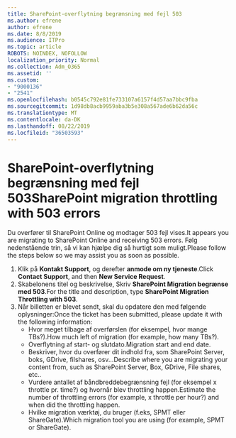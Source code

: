 ```yaml
---
title: SharePoint-overflytning begrænsning med fejl 503
ms.author: efrene
author: efrene
ms.date: 8/8/2019
ms.audience: ITPro
ms.topic: article
ROBOTS: NOINDEX, NOFOLLOW
localization_priority: Normal
ms.collection: Adm_O365
ms.assetid: ''
ms.custom:
- "9000136"
- "2541"
ms.openlocfilehash: b0545c792e81fe733107a6157f4d57aa7bbc9fba
ms.sourcegitcommit: 1d98db8acb9959aba3b5e308a567ade6b62da56c
ms.translationtype: MT
ms.contentlocale: da-DK
ms.lasthandoff: 08/22/2019
ms.locfileid: "36503593"
---
```

# <a name="sharepoint-migration-throttling-with-503-errors"></a><span data-ttu-id="928c3-102">SharePoint-overflytning begrænsning med fejl 503</span><span class="sxs-lookup"><span data-stu-id="928c3-102">SharePoint migration throttling with 503 errors</span></span>

<span data-ttu-id="928c3-103">Du overfører til SharePoint Online og modtager 503 fejl vises.</span><span class="sxs-lookup"><span data-stu-id="928c3-103">It appears you are migrating to SharePoint Online and receiving 503 errors.</span></span> <span data-ttu-id="928c3-104">Følg nedenstående trin, så vi kan hjælpe dig så hurtigt som muligt.</span><span class="sxs-lookup"><span data-stu-id="928c3-104">Please follow the steps below so we may assist you as soon as possible.</span></span> 

1. <span data-ttu-id="928c3-105">Klik på **Kontakt Support**, og derefter **anmode om ny tjeneste**.</span><span class="sxs-lookup"><span data-stu-id="928c3-105">Click **Contact Support**, and then **New Service Request**.</span></span>
2. <span data-ttu-id="928c3-106">Skabelonens titel og beskrivelse, Skriv **SharePoint Migration begrænse med 503**.</span><span class="sxs-lookup"><span data-stu-id="928c3-106">For the title and description, type **SharePoint Migration Throttling with 503**.</span></span>
3. <span data-ttu-id="928c3-107">Når billetten er blevet sendt, skal du opdatere den med følgende oplysninger:</span><span class="sxs-lookup"><span data-stu-id="928c3-107">Once the ticket has been submitted, please update it with the following information:</span></span>
    - <span data-ttu-id="928c3-108">Hvor meget tilbage af overførslen (for eksempel, hvor mange TBs?).</span><span class="sxs-lookup"><span data-stu-id="928c3-108">How much left of migration (for example, how many TBs?).</span></span>
    - <span data-ttu-id="928c3-109">Overflytning af start- og slutdato.</span><span class="sxs-lookup"><span data-stu-id="928c3-109">Migration start and end date.</span></span>
    - <span data-ttu-id="928c3-110">Beskriver, hvor du overfører dit indhold fra, som SharePoint Server, boks, GDrive, filshares, osv...</span><span class="sxs-lookup"><span data-stu-id="928c3-110">Describe where you are migrating your content from, such as SharePoint Server, Box, GDrive, File shares, etc..</span></span>
    - <span data-ttu-id="928c3-111">Vurdere antallet af båndbreddebegrænsning fejl (for eksempel x throttle pr. time?) og hvornår blev throttling happen.</span><span class="sxs-lookup"><span data-stu-id="928c3-111">Estimate the number of throttling errors (for example, x throttle per hour?) and when did the throttling happen.</span></span>
    - <span data-ttu-id="928c3-112">Hvilke migration værktøj, du bruger (f.eks, SPMT eller ShareGate).</span><span class="sxs-lookup"><span data-stu-id="928c3-112">Which migration tool you are using (for example, SPMT or ShareGate).</span></span>


